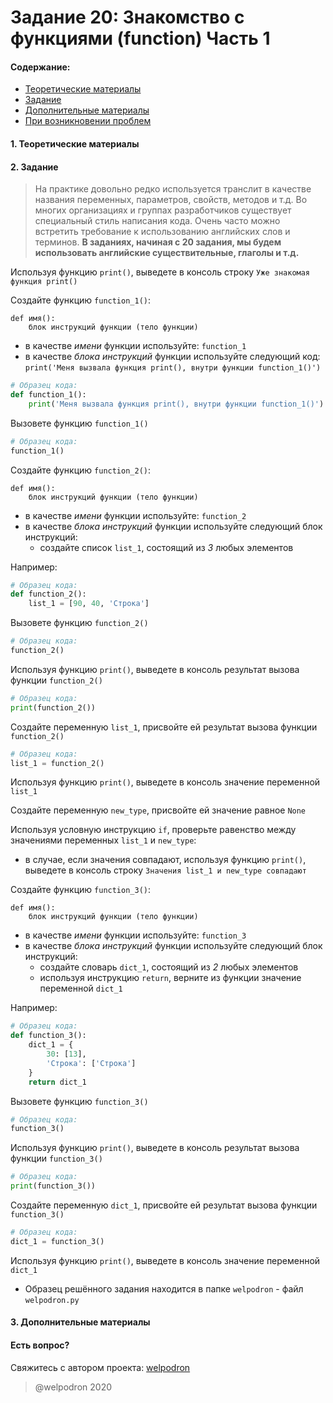 # Задание 20: Знакомство с функциями (function) Часть 1

#### Содержание:

+ [Теоретические материалы](#)
+ [Задание](#)
+ [Дополнительные материалы](#)
+ [При возникновении проблем](#Issues)

#### <a name=""></a> 1. Теоретические материалы



#### <a name=""></a> 2. Задание

> На практике довольно редко используется транслит в качестве названия переменных, параметров, свойств, методов и т.д. Во многих организациях и группах разработчиков существует специальный стиль написания кода. Очень часто можно встретить требование к использованию английских слов и терминов. <b>В заданиях, начиная с 20 задания, мы будем использовать английские существительные, глаголы и т.д.</b>

Используя функцию `print()`, выведете в консоль строку `Уже знакомая функция print()`

Создайте функцию `function_1()`:

```
def имя():
    блок инструкций функции (тело функции)
```

* в качестве *имени* функции используйте: `function_1`
* в качестве *блока инструкций* функции используйте следующий код: `print('Меня вызвала функция print(), внутри функции function_1()')`

```python
# Образец кода: 
def function_1():
    print('Меня вызвала функция print(), внутри функции function_1()')
```

Вызовете функцию `function_1()`

```python
# Образец кода: 
function_1()
```

Создайте функцию `function_2()`:

```
def имя():
    блок инструкций функции (тело функции)
```

* в качестве *имени* функции используйте: `function_2`
* в качестве *блока инструкций* функции используйте следующий блок инструкций:
    * создайте список `list_1`, состоящий из *3* любых элементов

Например:

```python
# Образец кода: 
def function_2():
    list_1 = [90, 40, 'Строка']
```

Вызовете функцию `function_2()`

```python
# Образец кода: 
function_2()
```

Используя функцию `print()`, выведете в консоль результат вызова функции `function_2()`

```python
# Образец кода: 
print(function_2())
```

Создайте переменную `list_1`, присвойте ей результат вызова функции `function_2()`

```python
# Образец кода: 
list_1 = function_2()
```

Используя функцию `print()`, выведете в консоль значение переменной `list_1`

Создайте переменную `new_type`, присвойте ей значение равное `None`

Используя условную инструкцию `if`, проверьте равенство между значениями переменных `list_1` и `new_type`:
* в случае, если значения совпадают, используя функцию `print()`, выведете в консоль строку `Значения list_1 и new_type совпадают`

Создайте функцию `function_3()`:

```
def имя():
    блок инструкций функции (тело функции)
```

* в качестве *имени* функции используйте: `function_3`
* в качестве *блока инструкций* функции используйте следующий блок инструкций:
    * создайте словарь `dict_1`, состоящий из *2* любых элементов
    * используя инструкцию `return`, верните из функции значение переменной `dict_1`

Например:

```python
# Образец кода: 
def function_3():
    dict_1 = {
        30: [13],
        'Строка': ['Строка']
    }
    return dict_1
```

Вызовете функцию `function_3()`

```python
# Образец кода: 
function_3()
```

Используя функцию `print()`, выведете в консоль результат вызова функции `function_3()`

```python
# Образец кода: 
print(function_3())
```

Создайте переменную `dict_1`, присвойте ей результат вызова функции `function_3()`

```python
# Образец кода: 
dict_1 = function_3()
```

Используя функцию `print()`, выведете в консоль значение переменной `dict_1`

* Образец решённого задания находится в папке `welpodron` - файл `welpodron.py`

#### <a name=""></a> 3. Дополнительные материалы



#### <a name="Issues"></a> Есть вопрос?

Свяжитесь с автором проекта: [welpodron](https://vk.com/welpodron)

> @welpodron 2020
